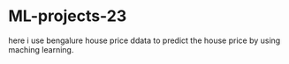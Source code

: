 # ML-projects-23
here i use bengalure house price ddata to predict the house price by using maching learning.
